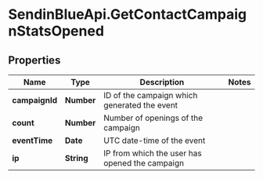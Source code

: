 # SendinBlueApi.GetContactCampaignStatsOpened

## Properties
Name | Type | Description | Notes
------------ | ------------- | ------------- | -------------
**campaignId** | **Number** | ID of the campaign which generated the event | 
**count** | **Number** | Number of openings of the campaign | 
**eventTime** | **Date** | UTC date-time of the event | 
**ip** | **String** | IP from which the user has opened the campaign | 


